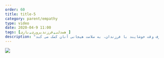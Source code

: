 ```yaml
---
order: 60
title: title-5
category: parent/empathy
type: video
date: 2020-04-9 11:00
tags: [همدلی,فرزندپروری,بازی ]
description: "صرف وقت خوشایند با فرزندان، به سلامت هیجانی آنان کمک می کند"
---
```


[![](../../static/images/creativity-with-children-one-cover.webp)](../../static/videos/creativity-with-children-one.mp4)